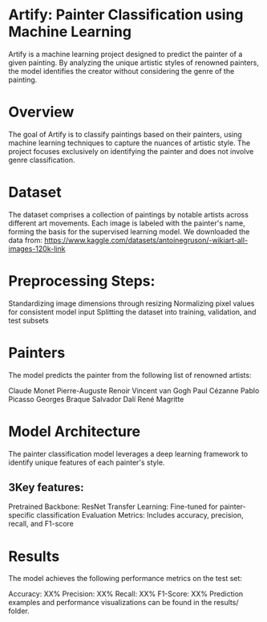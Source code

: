 # Artify: Painter Classification using Machine Learning

Artify is a machine learning project designed to predict the painter of a given painting. By analyzing the unique artistic styles of renowned painters, the model identifies the creator without considering the genre of the painting.

# Overview
The goal of Artify is to classify paintings based on their painters, using machine learning techniques to capture the nuances of artistic style. The project focuses exclusively on identifying the painter and does not involve genre classification.

# Dataset
The dataset comprises a collection of paintings by notable artists across different art movements. Each image is labeled with the painter's name, forming the basis for the supervised learning model. We downloaded the data from: https://www.kaggle.com/datasets/antoinegruson/-wikiart-all-images-120k-link

# Preprocessing Steps:

Standardizing image dimensions through resizing
Normalizing pixel values for consistent model input
Splitting the dataset into training, validation, and test subsets

# Painters
The model predicts the painter from the following list of renowned artists:

Claude Monet
Pierre-Auguste Renoir
Vincent van Gogh
Paul Cézanne
Pablo Picasso
Georges Braque
Salvador Dalí
René Magritte

# Model Architecture
The painter classification model leverages a deep learning framework to identify unique features of each painter's style.


## 3Key features:

Pretrained Backbone: ResNet
Transfer Learning: Fine-tuned for painter-specific classification
Evaluation Metrics: Includes accuracy, precision, recall, and F1-score

# Results
The model achieves the following performance metrics on the test set:

Accuracy: XX%
Precision: XX%
Recall: XX%
F1-Score: XX%
Prediction examples and performance visualizations can be found in the results/ folder.



